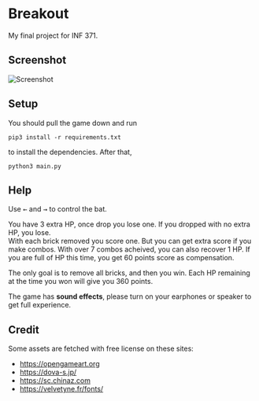 # Breakout

My final project for INF 371.

## Screenshot
![Screenshot](https://user-images.githubusercontent.com/21100901/173428242-35ada53e-7bf1-484f-83ab-133da6c69075.png)

## Setup
You should pull the game down and run
```shell
pip3 install -r requirements.txt
```
to install the dependencies. After that,
```
python3 main.py
```

## Help
Use <kbd>←</kbd> and <kbd>→</kbd> to control the bat.

You have 3 extra HP, once drop you lose one. If you dropped with no extra HP, you lose.  
With each brick removed you score one. But you can get extra score if you make combos.
With over 7 combos acheived, you can also recover 1 HP. If you are full of HP this time, you get 60 points score as compensation.

The only goal is to remove all bricks, and then you win. Each HP remaining at the time you won will give you 360 points.

The game has **sound effects**, please turn on your earphones or speaker to get full experience.

## Credit
Some assets are fetched with free license on these sites:
- https://opengameart.org
- https://dova-s.jp/
- https://sc.chinaz.com
- https://velvetyne.fr/fonts/
